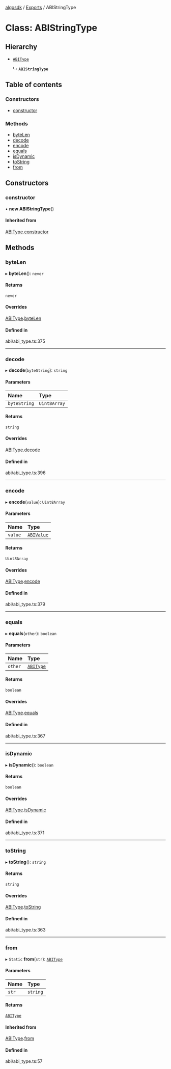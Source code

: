 [algosdk](../README.md) / [Exports](../modules.md) / ABIStringType

# Class: ABIStringType

## Hierarchy

- [`ABIType`](ABIType.md)

  ↳ **`ABIStringType`**

## Table of contents

### Constructors

- [constructor](ABIStringType.md#constructor)

### Methods

- [byteLen](ABIStringType.md#bytelen)
- [decode](ABIStringType.md#decode)
- [encode](ABIStringType.md#encode)
- [equals](ABIStringType.md#equals)
- [isDynamic](ABIStringType.md#isdynamic)
- [toString](ABIStringType.md#tostring)
- [from](ABIStringType.md#from)

## Constructors

### constructor

• **new ABIStringType**()

#### Inherited from

[ABIType](ABIType.md).[constructor](ABIType.md#constructor)

## Methods

### byteLen

▸ **byteLen**(): `never`

#### Returns

`never`

#### Overrides

[ABIType](ABIType.md).[byteLen](ABIType.md#bytelen)

#### Defined in

abi/abi_type.ts:375

___

### decode

▸ **decode**(`byteString`): `string`

#### Parameters

| Name | Type |
| :------ | :------ |
| `byteString` | `Uint8Array` |

#### Returns

`string`

#### Overrides

[ABIType](ABIType.md).[decode](ABIType.md#decode)

#### Defined in

abi/abi_type.ts:396

___

### encode

▸ **encode**(`value`): `Uint8Array`

#### Parameters

| Name | Type |
| :------ | :------ |
| `value` | [`ABIValue`](../modules.md#abivalue) |

#### Returns

`Uint8Array`

#### Overrides

[ABIType](ABIType.md).[encode](ABIType.md#encode)

#### Defined in

abi/abi_type.ts:379

___

### equals

▸ **equals**(`other`): `boolean`

#### Parameters

| Name | Type |
| :------ | :------ |
| `other` | [`ABIType`](ABIType.md) |

#### Returns

`boolean`

#### Overrides

[ABIType](ABIType.md).[equals](ABIType.md#equals)

#### Defined in

abi/abi_type.ts:367

___

### isDynamic

▸ **isDynamic**(): `boolean`

#### Returns

`boolean`

#### Overrides

[ABIType](ABIType.md).[isDynamic](ABIType.md#isdynamic)

#### Defined in

abi/abi_type.ts:371

___

### toString

▸ **toString**(): `string`

#### Returns

`string`

#### Overrides

[ABIType](ABIType.md).[toString](ABIType.md#tostring)

#### Defined in

abi/abi_type.ts:363

___

### from

▸ `Static` **from**(`str`): [`ABIType`](ABIType.md)

#### Parameters

| Name | Type |
| :------ | :------ |
| `str` | `string` |

#### Returns

[`ABIType`](ABIType.md)

#### Inherited from

[ABIType](ABIType.md).[from](ABIType.md#from)

#### Defined in

abi/abi_type.ts:57
